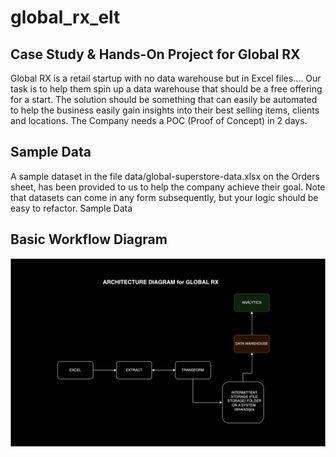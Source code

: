 # global_rx_elt 

## Case Study & Hands-On Project for Global RX 

Global RX is a retail startup with no data warehouse but in Excel files.... Our task is to help them spin up a data warehouse that should be a free offering for a start. The solution should be something that can easily be automated to help the business easily gain insights into their best selling items, clients and locations. The Company needs a POC (Proof of Concept) in 2 days.

## Sample Data

A sample dataset in the file data/global-superstore-data.xlsx on the Orders sheet, has been provided to us to help the company achieve their goal.  Note that datasets can come in any form subsequently, but your logic should be easy to refactor. Sample Data


## Basic Workflow Diagram  
![Alt text](<data/GLOBAL RX.jpg>)